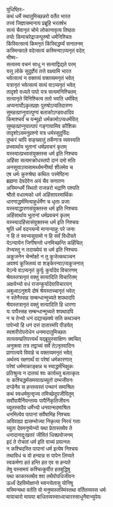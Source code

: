 युधिष्ठिरः-  
कथं धर्मे स्थातुमिच्छन्नरो वर्तेत भारत  
तत्त्वं जिज्ञासमानाय प्रब्रूहि भरतर्षभ  
सत्यं चैवानृतं चोभे लोकानावृत्य तिष्ठतः  
तयोः किमाचरेद्राजन्पुरुषो धर्मनिश्चितः  
किंस्वित्सत्यं किमनृतं किंस्विद्धर्म्यं सनातनम्  
कस्मिन्काले वदेत्सत्यं कस्मिन्वाऽप्यनृतं वदेत्  
भीष्मः-  
सत्यस्य वचनं साधु न सत्याद्विद्यते परम्  
यत्तु लोके सुदुर्ज्ञेयं तत्ते वक्ष्यामि भारत  
भवेत्सत्यं न वक्तव्यं वक्तव्यमनृतं भवेत्  
यत्रानृतं भवेत्सत्यं सत्यं वाऽप्यनृतं भवेत्  
तादृशो वध्यते पापो यत्र सत्यमनिश्चितम्  
सत्यानृते विनिश्चित्य ततो भवति धर्मवित्  
अप्यनार्योऽकृतप्रज्ञः पुरुषोऽप्यतिदारुणः  
सुमहत्प्राप्नुयात्पुण्यं बलाकोऽण्डवधादिव  
किमाश्चर्यं च यन्मूढो धर्मकामोऽप्यधर्मवित्  
सुमहत्प्राप्नुयात्पापं गङ्गायामिव कौशिकः  
तादृशोऽयमनुप्रश्नो यत्र धर्मस्सुदुर्विदः  
दुष्करं चापि सङ्ख्यातुं तर्केणात्र व्यवस्यति  
प्रभवार्थाय भूतानां धर्मप्रवचनं कृतम्  
यस्स्यात्प्रभवसंयुक्तस्स धर्म इति निश्चयः  
अहिंसा सत्यमक्रोधस्तपो दानं दमो मतिः  
अनसूयाऽप्यसामर्थ्यमनीर्ष्या शीलमेव च  
एष धर्मः कुरुश्रेष्ठ कथितः परमेष्ठिना  
ब्रह्मणा देवदेवेन अयं चैव सनातनः  
अस्मिन्धर्मे स्थितो राजन्नरो भद्राणि पश्यति  
श्रौतो वधात्मको धर्म अहिंसापरमार्थिकः  
धारणाद्धर्ममित्याहुर्धर्मेण च धृताः प्रजाः  
यस्स्याद्धारणसंयुक्तस्स धर्म इति निश्चयः  
अहिंसार्थाय भूतानां धर्मप्रवचनं कृतम्  
यस्स्यादहिंसासंयुक्तस्स धर्म इति निश्चयः  
श्रुतिं धर्मं वदन्त्यन्ये मानान्याहुः परे जनाः  
न हि तं स्वभ्यसूयामो न हि सर्वं विधीयते  
येऽन्यायेन जिगीषन्तो धनमिच्छन्ति कर्हिचित्  
तेभ्यस्तु न तदाख्येयं स धर्म इति निश्चयः  
अकूजनेन चेन्मोक्षो न तु कूजेत्कथञ्चन  
अवश्यं कूजितव्यं वा शङ्केरन्वाऽप्यकूजनात्  
येऽन्ये वाऽप्यनृतं कुर्युः कुर्यादेव विचारणम्  
श्रेयस्तत्रानृतं वक्तुं सत्यादिति विचारितम्  
अक्षयेभ्यो वधं राजन्कुर्यादेवाविचारयन्  
अबुध्वाऽनुशये दोषं श्रेयस्तच्चानृतं भवेत्  
न स्तेनैस्सह सम्बन्धान्मुच्यते शपथादपि  
श्रेयस्तत्रानृतं वक्तुं सत्यादिति हि धारणा  
यः पापैस्सह सम्बन्धान्मुच्यते शपथादपि  
न च तेभ्यो धनं दद्याच्छक्ये सति कथञ्चन  
पापेभ्यो हि धनं दत्तं दातारमपि पीडयेत्  
स्वशरीरोपरोधेन धनमादातुमिच्छतः  
सत्यसम्प्रतिपत्त्यर्थं यद्ब्रूयुस्साक्षिणः क्वचित्  
अनुक्त्वा तत्र तद्वाच्यं सर्वे तेऽनृतवादिनः  
प्राणात्यये विवाहे च वक्तव्यमनृतं भवेत्  
अर्थस्य रक्षणार्थं वा परेषां धर्मकारणात्  
परेषां धर्ममाकाङ्क्षन्न च स्याद्धर्मभिक्षुकः  
प्रतिश्रुत्य न दातव्यं श्वः कार्यस्तु बलात्कृतः  
यः कश्चिद्धर्मसमयात्प्रच्युतो दम्भजीवनः  
दण्डेनैव स हन्तव्यस्तं पन्थानं समाश्रितः  
कथं स्वधर्ममुत्सृज्य तमिच्छेदुपजीवितुम्  
सर्वोपायैर्नियन्तव्यः पापैर्निकृतिजीवनः  
च्युतस्सदैव धर्मेभ्यो धनवान्मदमाश्रितः  
धनमित्येव पापानां सर्वेषामिह निश्चयः  
अविवाह्या ह्यसम्भोज्या निकृत्या निरयं गताः  
च्युता देवमनुष्येभ्यो यथा प्रेतास्तथैव ते  
धनादानाद्दुःखतरं जीवितं धिक्प्रयोजनम्  
इदं ते रोचतां धर्म इति वाच्यं प्रयत्नतः  
न कश्चिदस्ति पापानां धर्म इत्येष निश्चयः  
तथाविधं च यो हन्यान्न स पापेन लिप्यते  
स्वकर्मणा हतं हन्ति हत एव स हन्यते  
तेषु यस्समयं कश्चित्कुर्वीत हतबुद्धिषु  
यथा काकास्तथैव श्वा तथैवोपधिजीवनः  
ऊर्ध्वं देहविमोक्षान्ते भवन्त्येतासु योनिषु  
यस्मिन्यथा वर्तति यो मनुष्यस्तस्मिंस्तथा वर्तितव्यस्स धर्मः  
मायाचारो मायया बाधितव्यस्साध्वाचारस्साधुनैवाभ्युपेयः   
